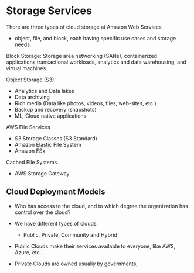 # Storage Services

There are three types of cloud storage at Amazon Web Services
- object, file, and block, each having specific use cases and storage needs.

Block Storage: Storage area networking (SANs), containerized applications,transactional workloads, analytics and data warehousing, and virtual machines.

Object Storage (S3): 
- Analytics and Data lakes
- Data archiving
- Rich media (Data like photos, videos, files, web-sites, etc.)
- Backup and recovery (snapshots)
- ML, Cloud native applications

AWS File Services
- S3 Storage Classes (S3 Standard)
- Amazon Elastic File System
- Amazon FSx

Cached File Systems
- AWS Storage Gateway

## Cloud Deployment Models
- Who has access to the cloud, and to which degree the organization has control over the cloud?
- We have different types of clouds
  - Public, Private, Community and Hybrid

- Public Clouds make their services available to everyone, like AWS, Azure, etc...
- Private Clouds are owned usually by governments, 